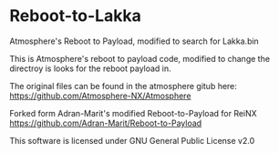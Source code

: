 # Reboot-to-Lakka
Atmosphere's Reboot to Payload, modified to search for Lakka.bin

This is Atmosphere's reboot to payload code, modified to change the directroy is looks for the reboot payload in.

The original files can be found in the atmosphere gitub here:
https://github.com/Atmosphere-NX/Atmosphere

Forked form Adran-Marit's modified Reboot-to-Payload for ReiNX
https://github.com/Adran-Marit/Reboot-to-Payload

This software is licensed under GNU General Public License v2.0
